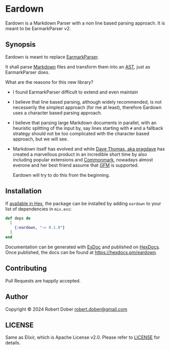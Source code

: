 # Eardown

Eardown is a Markdown Parser with a non line based parsing approach. It is meant to be EarmarkParser v2.

## Synopsis

Eardown is meant to replace [EarmarkParser](https://hex.pm/packages/earmark_parser).

It shall parse [Markdown](https://en.wikipedia.org/wiki/Markdown) files and transform them into an
[AST](https://en.wikipedia.org/wiki/Abstract_syntax_tree), just as EarmarkParser does.

What are the reasons for this new library?

- I found EarmarkParser difficult to extend and even maintain
- I believe that line based parsing, although widely recommended, is not necesserily the
simplest approach (for me at least), therefore Eardown uses a character based parsing approach.
- I believe that parsing large Markdown documents in parallel, with an heuristic splitting of
the input by, say lines starting with `#` and a fallback strategy should not be too complicated with the character based 
approach, but we will see.
- Markdown itself has evolved and while [Dave Thomas, aka pragdave](https://github.com/pragdave/earmark) has created a
marvellous product in an incredible short time by also including popular extensions and [Commonmark](https://commonmark.org/),
nowadays almost everone and her best friend assume that [GFM](https://docs.github.com/en/get-started/writing-on-github/getting-started-with-writing-and-formatting-on-github) is supported.

  Eardown will try to do this from the beginning.

## Installation

If [available in Hex](https://hex.pm/docs/publish), the package can be installed
by adding `eardown` to your list of dependencies in `mix.exs`:

```elixir
def deps do
  [
    {:eardown, "~> 0.1.0"}
  ]
end
```

Documentation can be generated with [ExDoc](https://github.com/elixir-lang/ex_doc)
and published on [HexDocs](https://hexdocs.pm). Once published, the docs can
be found at <https://hexdocs.pm/eardown>.



## Contributing

Pull Requests are happily accepted.


## Author

Copyright © 2024 Robert Dober
robert.dober@gmail.com

## LICENSE

Same as Elixir, which is Apache License v2.0. Please refer to [LICENSE](LICENSE) for details.

<!-- SPDX-License-Identifier: Apache-2.0 -->
